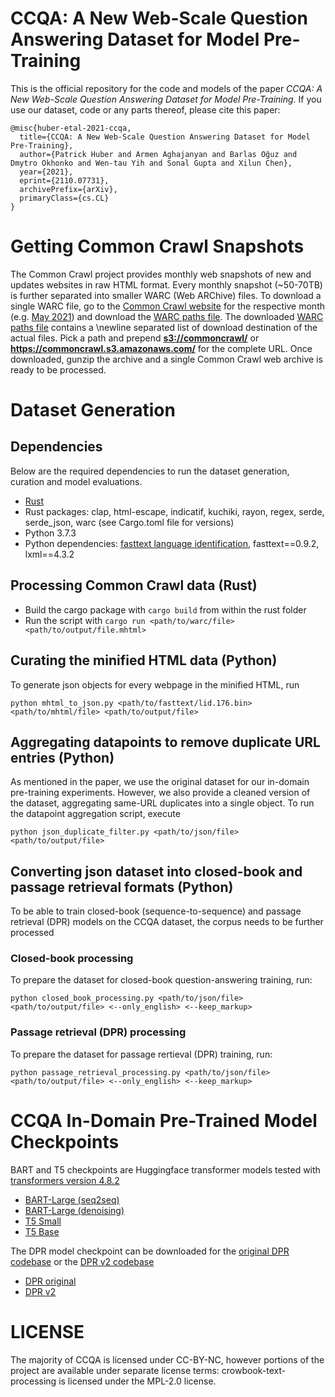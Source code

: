 # CCQA: A New Web-Scale Question Answering Dataset for Model Pre-Training

This is the official repository for the code and models of the paper _CCQA: A New Web-Scale Question Answering Dataset for Model Pre-Training_.
If you use our dataset, code or any parts thereof, please cite this paper:

    @misc{huber-etal-2021-ccqa,
      title={CCQA: A New Web-Scale Question Answering Dataset for Model Pre-Training}, 
      author={Patrick Huber and Armen Aghajanyan and Barlas Oğuz and Dmytro Okhonko and Wen-tau Yih and Sonal Gupta and Xilun Chen},
      year={2021},
      eprint={2110.07731},
      archivePrefix={arXiv},
      primaryClass={cs.CL}
    }


Getting Common Crawl Snapshots
===
The Common Crawl project provides monthly web snapshots of new and updates websites in raw HTML format.
Every monthly snapshot (~50-70TB) is further separated into smaller WARC (Web ARChive) files.
To download a single WARC file, go to the [Common Crawl website](https://commoncrawl.org) for the respective month (e.g. [May 2021](https://commoncrawl.org/2021/05/may-2021-crawl-archive-now-available/)) and download the [WARC paths file](https://commoncrawl.s3.amazonaws.com/crawl-data/CC-MAIN-2021-21/warc.paths.gz).
The downloaded [WARC paths file](https://commoncrawl.s3.amazonaws.com/crawl-data/CC-MAIN-2021-21/warc.paths.gz) contains a \newline separated list of download destination of the actual files.
Pick a path and prepend [**s3://commoncrawl/**](s3://commoncrawl/) or **https://commoncrawl.s3.amazonaws.com/** for the complete URL. Once downloaded, gunzip the archive and a single Common Crawl web archive is ready to be processed.


Dataset Generation
===

## Dependencies
Below are the required dependencies to run the dataset generation, curation and model evaluations.
* [Rust](https://www.rust-lang.org/learn/get-started)
* Rust packages: clap, html-escape, indicatif, kuchiki, rayon, regex, serde, serde_json, warc (see Cargo.toml file for versions)
* Python 3.7.3
* Python dependencies: [fasttext language identification](https://fasttext.cc/blog/2017/10/02/blog-post.html), fasttext==0.9.2, lxml==4.3.2

## Processing Common Crawl data (Rust)
* Build the cargo package with `cargo build` from within the rust folder
* Run the script with `cargo run <path/to/warc/file> <path/to/output/file.mhtml>`

## Curating the minified HTML data (Python)
To generate json objects for every webpage in the minified HTML, run

`python mhtml_to_json.py <path/to/fasttext/lid.176.bin> <path/to/mhtml/file> <path/to/output/file>`

## Aggregating datapoints to remove duplicate URL entries (Python)
As mentioned in the paper, we use the original dataset for our in-domain pre-training experiments.
However, we also provide a cleaned version of the dataset, aggregating same-URL duplicates into a single object.
To run the datapoint aggregation script, execute

`python json_duplicate_filter.py <path/to/json/file> <path/to/output/file>`

## Converting json dataset into closed-book and passage retrieval formats (Python)
To be able to train closed-book (sequence-to-sequence) and passage retrieval (DPR) models on the CCQA dataset, the corpus needs to be further processed

### Closed-book processing
To prepare the dataset for closed-book question-answering training, run:

`python closed_book_processing.py <path/to/json/file> <path/to/output/file> <--only_english> <--keep_markup>`

### Passage retrieval (DPR) processing
To prepare the dataset for passage rertieval (DPR) training, run:

`python passage_retrieval_processing.py <path/to/json/file> <path/to/output/file> <--only_english> <--keep_markup>`


CCQA In-Domain Pre-Trained Model Checkpoints
===

BART and T5 checkpoints are Huggingface transformer models tested with [transformers version 4.8.2](https://huggingface.co/transformers/v4.8.2/)

* [BART-Large (seq2seq)](https://dl.fbaipublicfiles.com/CCQA/models/bart_large_ccqa_seq2seq_pretrained/pytorch_model.bin)
* [BART-Large (denoising)](https://dl.fbaipublicfiles.com/CCQA/models/bart_large_ccqa_denoising_pretrained/pytorch_model.bin)
* [T5 Small](https://dl.fbaipublicfiles.com/CCQA/models/t5_small_ccqa_pretrained/pytorch_model.bin)
* [T5 Base](https://dl.fbaipublicfiles.com/CCQA/models/t5_base_ccqa_pretrained/pytorch_model.bin)

The DPR model checkpoint can be downloaded for the [original DPR codebase](https://github.com/facebookresearch/DPR) or the [DPR v2 codebase](https://github.com/facebookresearch/dpr-scale)

* [DPR original](https://dl.fbaipublicfiles.com/CCQA/models/bert_base_dpr_pretrained/bert_base_dpr_original_codebase.ckpt)
* [DPR v2](https://dl.fbaipublicfiles.com/CCQA/models/bert_base_dpr_pretrained/bert_base_dpr_updated_codebase.ckpt)


# LICENSE
The majority of CCQA is licensed under CC-BY-NC, however portions of the project are available under separate license terms: crowbook-text-processing is licensed under the MPL-2.0 license.
